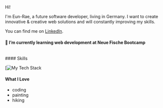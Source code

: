 Hi!

I'm Eun-Rae, a future software developer, living in Germany.
I want to create innovative & creative web solutions and will constantly improving my skills.

You can find me on [LinkedIn](https://www.linkedin.com/in/eun-rae-lee-schaffer-451392302/).

#### 🌱 I’m currently learning web development at Neue Fische Bootcamp
<br>
#### Skills

[![My Tech Stack](https://github-readme-tech-stack.vercel.app/api/cards?lineCount=3&theme=github&bg=%23FFFFFF&badge=%23EAEFFC&border=%23D8DEE4&titleColor=%230969DA&line1=HTML%2CHTML%2C000000%3BCSS%2CCSS%2C000000%3BJava+Script%2CJava+Script%2C000000%3BReact%2CReact%2C000000%3B&line2=Next.js%2CNext.js%2C000000%3BNode.js%2CNode.js%2C000000%3BGit%2CGit%2C000000%3B&line3=Mongo+DB+%2CMongo+DB+%2C000000%3BPostgreSQL+%2CPostgreSQL+%2C000000%3B)
<br>

#### What I Love

- coding
- painting
- hiking
